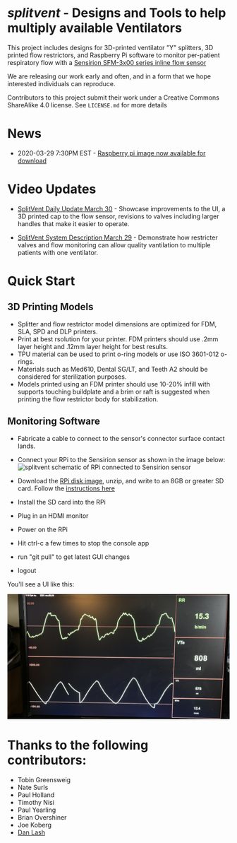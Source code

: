 

# *splitvent* - Designs and Tools to help multiply available Ventilators

This project includes designs for 3D-printed ventilator "Y" splitters, 3D printed flow restrictors, and Raspberry Pi software to monitor per-patient respiratory flow with a [Sensirion SFM-3x00 series inline flow sensor](https://www.sensirion.com/en/flow-sensors/mass-flow-meters-for-high-precise-measurement-of-gases/low-pressure-drop-mass-flow-meter/)

We are releasing our work early and often, and in a form that we hope interested individuals can reproduce. 

Contributors to this project submit their work under a Creative Commons ShareAlike 4.0 license. See `LICENSE.md` for more details


# News

* 2020-03-29 7:30PM EST - [Raspberry pi image now available for download](https://splitvent.s3.us-east-2.amazonaws.com/splitvent_rpi_image_20200329.zip)

# Video Updates

* [SplitVent Daily Update March 30](https://www.youtube.com/watch?v=iDRBVGAhckk) - Showcase improvements to the UI, a 3D printed cap to the flow sensor, revisions to valves including larger handles that make it easier to operate.

* [SplitVent System Description March 29](https://www.youtube.com/watch?v=Um-QvDB08Cw&t=4s) - Demonstrate how restricter valves and flow monitoring can allow quality vantilation to multiple patients with one ventilator.


# Quick Start

## 3D Printing Models

* Splitter and flow restrictor model dimensions are optimized for FDM, SLA, SPD and DLP printers.
* Print at best rsolution for your printer. FDM printers should use .2mm layer height and .12mm layer height for best results.
* TPU material can be used to print o-ring models or use ISO 3601-012 o-rings.
* Materials such as Med610, Dental SG/LT, and Teeth A2 should be considered for sterilization purposes.
* Models printed using an FDM printer should use 10-20% infill with supports touching buildplate and a brim or raft is suggested when printing the flow restrictor body for stabilization.

## Monitoring Software

* Fabricate a cable to connect to the sensor's connector surface contact lands. 

* Connect your RPi to the Sensirion sensor as shown in the image below:
       ![splitvent schematic of RPi connected to Sensirion sensor](./engineering/Schematic.jpg)

* Download the [RPi disk image](https://splitvent.s3.us-east-2.amazonaws.com/splitvent_rpi_image_20200329.zip), unzip, and write to an 8GB or greater SD card. Follow the [instructions here](https://www.raspberrypi.org/documentation/installation/installing-images/README.md)

* Install the SD card into the RPi

* Plug in an HDMI monitor

* Power on the RPi

* Hit ctrl-c a few times to stop the console app

* run "git pull" to get latest GUI changes

* logout

You'll see a UI like this:

![splitvent simple ui](docs/graphical_ui.jpg)

# Thanks to the following contributors:

  * Tobin Greensweig
  * Nate Surls
  * Paul Holland
  * Timothy Nisi
  * Paul Yearling
  * Brian Overshiner
  * Joe Koberg
  * [Dan Lash](https://www.linkedin.com/in/danlash)
  
  
